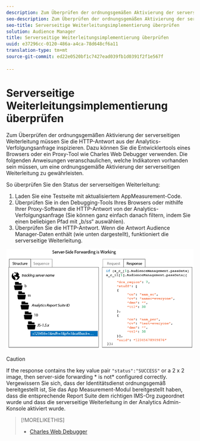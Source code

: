 ```yaml
---
description: Zum Überprüfen der ordnungsgemäßen Aktivierung der serverseitigen Weiterleitung müssen Sie die HTTP-Antwort aus der Analytics-Verfolgungsanfrage inspizieren. Dazu können Sie die Entwicklertools eines Browsers oder ein Proxy-Tool wie Charles Web Debugger verwenden. Die folgenden Anweisungen veranschaulichen, welche Indikatoren vorhanden sein müssen, um eine ordnungsgemäße Aktivierung der serverseitigen Weiterleitung zu gewährleisten.
seo-description: Zum Überprüfen der ordnungsgemäßen Aktivierung der serverseitigen Weiterleitung müssen Sie die HTTP-Antwort aus der Analytics-Verfolgungsanfrage inspizieren. Dazu können Sie die Entwicklertools eines Browsers oder ein Proxy-Tool wie Charles Web Debugger verwenden. Die folgenden Anweisungen veranschaulichen, welche Indikatoren vorhanden sein müssen, um eine ordnungsgemäße Aktivierung der serverseitigen Weiterleitung zu gewährleisten.
seo-title: Serverseitige Weiterleitungsimplementierung überprüfen
solution: Audience Manager
title: Serverseitige Weiterleitungsimplementierung überprüfen
uuid: e37296cc-0120-486a-a4ca-78d648cf6a11
translation-type: tm+mt
source-git-commit: ed22e0520bf1c7427ead039fb1d0391f2f1e567f

---
```



# Serverseitige Weiterleitungsimplementierung überprüfen

Zum Überprüfen der ordnungsgemäßen Aktivierung der serverseitigen Weiterleitung müssen Sie die HTTP-Antwort aus der Analytics-Verfolgungsanfrage inspizieren. Dazu können Sie die Entwicklertools eines Browsers oder ein Proxy-Tool wie Charles Web Debugger verwenden. Die folgenden Anweisungen veranschaulichen, welche Indikatoren vorhanden sein müssen, um eine ordnungsgemäße Aktivierung der serverseitigen Weiterleitung zu gewährleisten.

So überprüfen Sie den Status der serverseitigen Weiterleitung:

1. Laden Sie eine Testseite mit aktualisiertem AppMeasurement-Code.
1. Überprüfen Sie in den Debugging-Tools Ihres Browsers oder mithilfe Ihrer Proxy-Software die HTTP-Antwort von der Analytics-Verfolgungsanfrage (Sie können ganz einfach danach filtern, indem Sie einen beliebigen Pfad mit „b/ss“ auswählen).
1. Überprüfen Sie die HTTP-Antwort. Wenn die Antwort Audience Manager-Daten enthält (wie unten dargestellt), funktioniert die serverseitige Weiterleitung.

![](assets/ssf-succeed.png)

>[!CAUTION]
>
>If the response contains the key value pair `"status":"SUCCESS"` or a 2 x 2 image, then server-side forwarding * is not* configured correctly. Vergewissern Sie sich, dass der Identitätsdienst ordnungsgemäß bereitgestellt ist, Sie das App Measurement-Modul bereitgestellt haben, dass die entsprechende Report Suite dem richtigen IMS-Org zugeordnet wurde und dass die serverseitige Weiterleitung in der Analytics Admin-Konsole aktiviert wurde.

>[!MORELIKETHIS]
>
>* [Charles Web Debugger](https://www.charlesproxy.com/)

